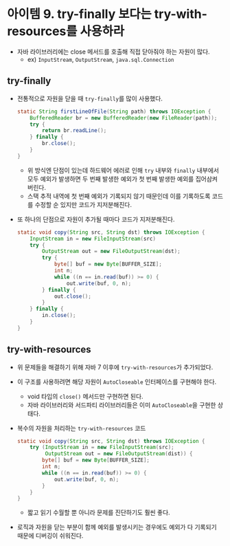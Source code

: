# 아이템 9. try-finally 보다는 try-with-resources를 사용하라

- 자바 라이브러리에는 close 메서드를 호출해 직접 닫아줘야 하는 자원이 많다.
    - ex) `InputStream`, `OutputStream`, `java.sql.Connection`

## try-finally

- 전통적으로 자원을 닫을 때 `try-finally`를 많이 사용했다.

    ```java
    static String firstLineOfFile(String path) throws IOException {
        BufferedReader br = new BufferedReader(new FileReader(path));
        try {
            return br.readLine();
        } finally {
            br.close();
        }
    }
    ```

    - 위 방식엔 단점이 있는데 하드웨어 에러로 인해 `try` 내부와 `finally` 내부에서 모두 예외가 발생하면 두 번째 발생한 예외가 첫 번째 발생한 예외를 집어삼켜 버린다.
    - 스택 추적 내역에 첫 번째 예외가 기록되지 않기 때문인데 이를 기록하도록 코드를 수정할 순 있지만 코드가 지저분해진다.
- 또 하나의 단점으로 자원이 추가될 때마다 코드가 지저분해진다.

    ```java
    static void copy(String src, String dst) throws IOException {
        InputStream in = new FileInputStream(src)
        try {
            OutputStream out = new FileOutputStream(dst);
            try {
                byte[] buf = new Byte[BUFFER_SIZE];
                int n;
                while ((n == in.read(buf)) >= 0) {
                    out.write(buf, 0, n);
            } finally {
                out.close();
            }
        } finally {
            in.close();
        }
    }
    ```


## try-with-resources

- 위 문제들을 해결하기 위해 자바 7 이후에 `try-with-resources`가 추가되었다.
- 이 구조를 사용하려면 해당 자원이 `AutoCloseable` 인터페이스를 구현해야 한다.
    - void 타입의 `close()` 메서드만 구현하면 된다.
    - 자바 라이브러리와 서드파티 라이브러리들은 이미 `AutoCloseable`을 구현한 상태다.
- 복수의 자원을 처리하는 `try-with-resources` 코드

    ```java
    static void copy(String src, String dst) throws IOException {
        try (InputStream in = new FileInputStream(src);
             OutputStream out = new FileOutputStream(dist)) {
            byte[] buf = new Byte[BUFFER_SIZE];
            int n;
            while ((n == in.read(buf)) >= 0) {
                out.write(buf, 0, n);
            }
        }
    }
    ```

    - 짧고 읽기 수월할 뿐 아니라 문제를 진단하기도 훨씬 좋다.
- 로직과 자원을 닫는 부분이 함께 예외를 발생시키는 경우에도 예외가 다 기록되기 때문에 디버깅이 쉬워진다.
